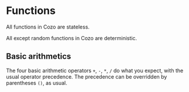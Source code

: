 # Functions

All functions in Cozo are stateless. 

All except random functions in Cozo are deterministic.

## Basic arithmetics

The four basic arithmetic operators `+`, `-`, `*`, `/` do what you expect, with the usual operator precedence. The precedence can be overridden by parentheses `()`, as usual.